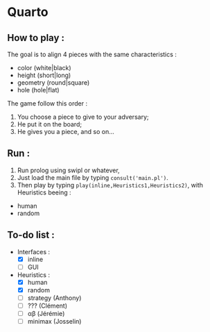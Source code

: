 # Quarto



## How to play :
The goal is to align 4 pieces with the same characteristics :
* color (white|black)
* height (short|long)
* geometry (round|square)
* hole (hole|flat)

The game follow this order :
1. You choose a piece to give to your adversary;
2. He put it on the board;
3. He gives you a piece, and so on...

## Run :
1. Run prolog using swipl or whatever,
2. Just load the main file by typing `consult('main.pl')`.
3. Then play by typing `play(inline,Heuristics1,Heuristics2)`, with Heuristics beeing :
  * human
  * random


## To-do list :
* Interfaces :
	- [x] inline
	- [ ] GUI
* Heuristics :
	* [x] human
	* [x] random
	* [ ] strategy (Anthony)
	* [ ] ??? (Clément)
	* [ ] &alpha;&beta; (Jérémie)
	* [ ] minimax (Josselin)

